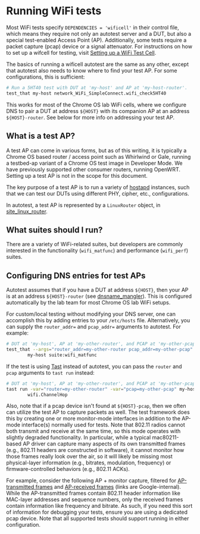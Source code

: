 # Running WiFi tests

Most WiFi tests specify `DEPENDENCIES = 'wificell'` in their control file,
which means they require not only an autotest server and a DUT, but also a
special test-enabled Access Point (AP). Additionally, some tests require a
packet capture (pcap) device or a signal attenuator. For instructions on how
to set up a wifcell for testing, visit [Setting up a WiFi Test Cell](https://chromeos.google.com/partner/dlm/docs/component-qual/settinguptestcell.html).

The basics of running a wificell autotest are the same as any other, except
that autotest also needs to know where to find your test AP. For some
configurations, this is sufficient:

```bash
# Run a 5HT40 test with DUT at 'my-host' and AP at 'my-host-router'.
test_that my-host network_WiFi_SimpleConnect.wifi_check5HT40
````

This works for most of the Chrome OS lab WiFi cells, where we configure DNS to
pair a DUT at address `${HOST}` with its companion AP at an address
`${HOST}-router`. See below for more info on addressing your test AP.

## What is a test AP?

A test AP can come in various forms, but as of this writing, it is typically a
Chrome OS based router / access point such as Whirlwind or Gale, running a
testbed-ap variant of a Chrome OS test image in Developer Mode. We have
previously supported other consumer routers, running OpenWRT. Setting up a test
AP is not in the scope for this document.

The key purpose of a test AP is to run a variety of [hostapd] instances, such
that we can test our DUTs using different PHY, cipher, etc., configurations.

In autotest, a test AP is represented by a `LinuxRouter` object, in
[site\_linux\_router].

## What suites should I run?

There are a variety of WiFi-related suites, but developers are commonly
interested in the functionality (`wifi_matfunc`) and performance (`wifi_perf`)
suites.

## Configuring DNS entries for test APs

Autotest assumes that if you have a DUT at address `${HOST}`, then your AP is
at an address `${HOST}-router` (see [dnsname\_mangler]). This is configured
automatically by the lab team for most Chrome OS lab WiFi setups.

For custom/local testing without modifying your DNS server, one can accomplish
this by adding entries to your `/etc/hosts` file. Alternatively, you can supply
the `router_addr=` and `pcap_addr=` arguments to autotest. For example:

```bash
# DUT at 'my-host', AP at 'my-other-router', and PCAP at 'my-other-pcap'
test_that --args="router_addr=my-other-router pcap_addr=my-other-pcap" \
        my-host suite:wifi_matfunc
```

If the test is using
[Tast](https://chromium.googlesource.com/chromiumos/platform/tast/) instead of
autotest, you can pass the `router` and `pcap` arguments to `tast run` instead:

```bash
# DUT at 'my-host', AP at 'my-other-router', and PCAP at 'my-other-pcap'
tast run -var="router=my-other-router" -var="pcap=my-other-pcap" my-host \
        wifi.ChannelHop
```

Also, note that if a pcap device isn't found at `${HOST}-pcap`, then we often
can utilize the test AP to capture packets as well. The test framework does
this by creating one or more monitor-mode interfaces in addition to the AP-mode
interface(s) normally used for tests. Note that 802.11 radios cannot both
transmit and receive at the same time, so this mode operates with slightly
degraded functionality. In particular, while a typical mac80211-based AP driver
can capture many aspects of its own transmitted frames (e.g., 802.11 headers
are constructed in software), it cannot monitor how those frames really look
over the air, so it will likely be missing most physical-layer information
(e.g., bitrates, modulation, frequency) or firmware-controlled behaviors (e.g.,
802.11 ACKs).

For example, consider the following AP + monitor capture, filtered for
[AP-transmitted frames](https://screenshot.googleplex.com/DWSaResO583) and
[AP-received frames](https://screenshot.googleplex.com/5EsZvbBpKEc) (links are
Google-internal). While the AP-transmitted frames contain 802.11 header
information like MAC-layer addresses and sequence numbers, only the received
frames contain information like frequency and bitrate. As such, if you need
this sort of information for debugging your tests, ensure you are using a
dedicated pcap device. Note that all supported tests should support running in
either configuration.

[dnsname\_mangler]: ../server/cros/dnsname_mangler.py
[hostapd]: https://w1.fi/hostapd/
[site\_linux\_router]: ../server/site_linux_router.py
